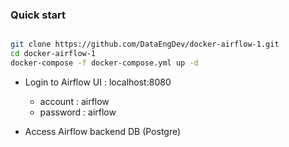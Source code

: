 ### Quick start

```bash

git clone https://github.com/DataEngDev/docker-airflow-1.git
cd docker-airflow-1
docker-compose -f docker-compose.yml up -d
```

- Login to Airflow UI : localhost:8080
	- account : airflow
	- password : airflow

- Access Airflow backend DB (Postgre)